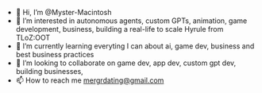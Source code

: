 - 👋 Hi, I’m @Myster-Macintosh
- 👀 I’m interested in autonomous agents, custom GPTs, animation, game development, business, building a real-life to scale Hyrule from TLoZ:OOT
- 🌱 I’m currently learning everyting I can about ai, game dev, business and best business practices
- 💞️ I’m looking to collaborate on game dev, app dev, custom gpt dev, building businesses, 
- 📫 How to reach me mergrdating@gmail.com

<!---
Myster-Macintosh/Myster-Macintosh is a ✨ special ✨ repository because its `README.md` (this file) appears on your GitHub profile.
You can click the Preview link to take a look at your changes.
--->
